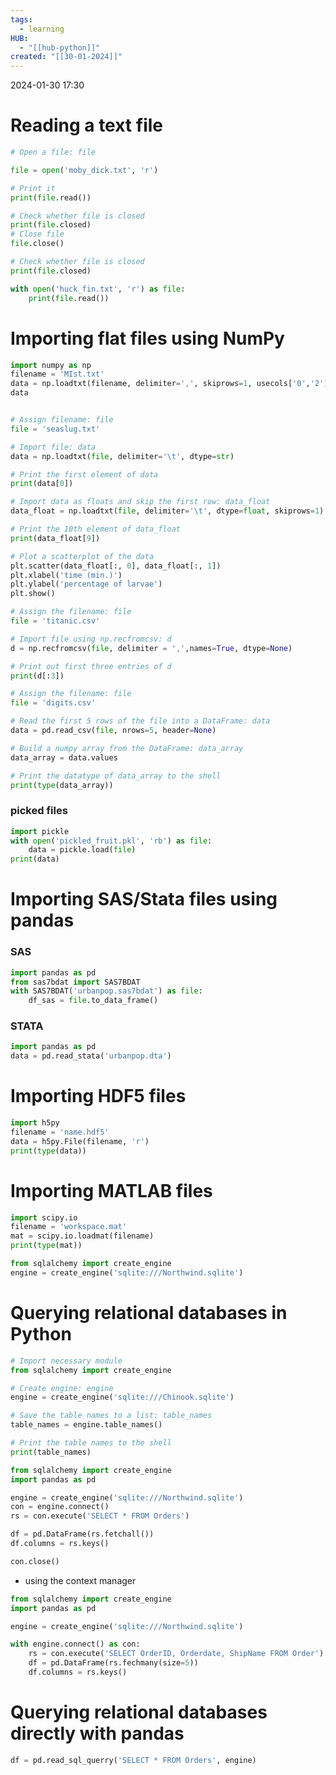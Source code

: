 ```yaml
---
tags:
  - learning
HUB:
  - "[[hub-python]]"
created: "[[30-01-2024]]"
---
```

2024-01-30  17:30

# Reading a text file

```python
# Open a file: file

file = open('moby_dick.txt', 'r')

# Print it
print(file.read())

# Check whether file is closed
print(file.closed)
# Close file
file.close()

# Check whether file is closed
print(file.closed)
```


```python
with open('huck_fin.txt', 'r') as file:
	print(file.read())
```


# Importing flat files using NumPy

```python
import numpy as np
filename = 'MIst.txt'
data = np.loadtxt(filename, delimiter=',', skiprows=1, usecols['0','2'])
data
```



```python

# Assign filename: file
file = 'seaslug.txt'

# Import file: data
data = np.loadtxt(file, delimiter='\t', dtype=str)

# Print the first element of data
print(data[0])

# Import data as floats and skip the first row: data_float
data_float = np.loadtxt(file, delimiter='\t', dtype=float, skiprows=1)

# Print the 10th element of data_float
print(data_float[9])

# Plot a scatterplot of the data
plt.scatter(data_float[:, 0], data_float[:, 1])
plt.xlabel('time (min.)')
plt.ylabel('percentage of larvae')
plt.show()
```

```python
# Assign the filename: file
file = 'titanic.csv'

# Import file using np.recfromcsv: d
d = np.recfromcsv(file, delimiter = ',',names=True, dtype=None)

# Print out first three entries of d
print(d[:3])
```


```python
# Assign the filename: file
file = 'digits.csv'

# Read the first 5 rows of the file into a DataFrame: data
data = pd.read_csv(file, nrows=5, header=None)

# Build a numpy array from the DataFrame: data_array
data_array = data.values

# Print the datatype of data_array to the shell
print(type(data_array))
```

### picked files

```python
import pickle
with open('pickled_fruit.pkl', 'rb') as file:
	data = pickle.load(file)
print(data)
```


# Importing SAS/Stata files using pandas

### SAS
```python
import pandas as pd
from sas7bdat import SAS7BDAT
with SAS7BDAT('urbanpop.sas7bdat') as file:
	df_sas = file.to_data_frame()
```

### STATA
```python
import pandas as pd
data = pd.read_stata('urbanpop.dta')
```


# Importing HDF5 files

```python
import h5py
filename = 'name.hdf5'
data = h5py.File(filename, 'r')
print(type(data))
```

# Importing MATLAB files
```python
import scipy.io
filename = 'workspace.mat'
mat = scipy.io.loadmat(filename)
print(type(mat))
```

```python
from sqlalchemy import create_engine
engine = create_engine('sqlite:///Northwind.sqlite')

```
# Querying relational databases in Python

```python
# Import necessary module
from sqlalchemy import create_engine

# Create engine: engine
engine = create_engine('sqlite:///Chinook.sqlite')

# Save the table names to a list: table_names
table_names = engine.table_names()

# Print the table names to the shell
print(table_names)
```


```python
from sqlalchemy import create_engine
import pandas as pd

engine = create_engine('sqlite:///Northwind.sqlite')
con = engine.connect()
rs = con.execute('SELECT * FROM Orders')

df = pd.DataFrame(rs.fetchall())
df.columns = rs.keys()

con.close()
```

- using the context manager

```python
from sqlalchemy import create_engine
import pandas as pd

engine = create_engine('sqlite:///Northwind.sqlite')

with engine.connect() as con:
	rs = con.execute('SELECT OrderID, Orderdate, ShipName FROM Order')
	df = pd.DataFrame(rs.fechmany(size=5))
	df.columns = rs.keys()

```

# Querying relational databases directly with pandas

```python
df = pd.read_sql_querry('SELECT * FROM Orders', engine)
```
